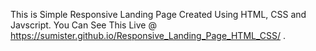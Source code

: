 This is Simple Responsive Landing Page Created Using HTML, CSS and Javscript.
You Can See This Live @ https://sumister.github.io/Responsive_Landing_Page_HTML_CSS/ .
